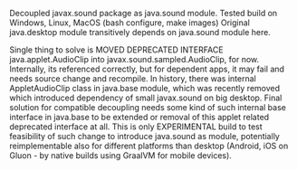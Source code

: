 Decoupled javax.sound package as java.sound module. Tested build on Windows, Linux, MacOS (bash configure, make images)
Original java.desktop module transitively depends on java.sound module here.

Single thing to solve is MOVED DEPRECATED INTERFACE java.applet.AudioClip into javax.sound.sampled.AudioClip, for now. Internally, its referenced correctly, but for dependent apps, it may fail and needs source change and recompile. In history, there was internal AppletAudioClip class in java.base module, which was recently removed which introduced dependency of small javax.sound on big desktop. Final solution for compatible decoupling needs some kind of such internal base interface in java.base to be extended or removal of this applet related deprecated interface at all. This is only EXPERIMENTAL build to test feasibility of such change to introduce java.sound as module, potentially reimplementable also for different platforms than desktop (Android, iOS on Gluon - by native builds using GraalVM for mobile devices).

